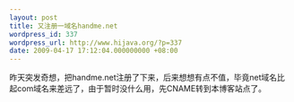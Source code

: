 ```yaml
---
layout: post
title: 又注册一域名handme.net
wordpress_id: 337
wordpress_url: http://www.hijava.org/?p=337
date: 2009-04-17 17:12:04.000000000 +08:00
---
```

昨天突发奇想，把handme.net注册了下来，后来想想有点不值，毕竟net域名比起com域名来差远了，由于暂时没什么用，先CNAME转到本博客站点了。
